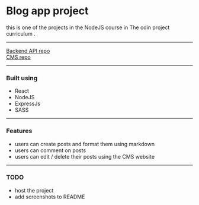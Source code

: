 # Blog app project

this is one of the projects in the NodeJS course in The odin project curriculum .

--- 
[Backend API repo](https://github.com/forge34/blog-backend)\
[CMS repo](https://github.com/forge34/blog-cms)

---
### Built using 
- React
- NodeJS
- ExpressJs
- SASS
 

--- 
### Features
- users can create posts and format them using markdown
- users can comment on posts
- users can edit / delete their posts using the CMS website

---
### TODO 
- host the project
- add screenshots to README
